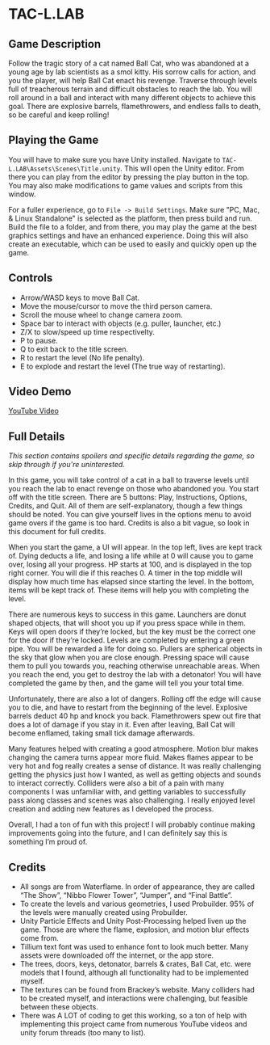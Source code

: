 # TAC-L.LAB

## Game Description
Follow the tragic story of a cat named Ball Cat, who was abandoned at a young age by lab scientists as a smol kitty. His sorrow calls for action, and you the player, will help Ball Cat enact his revenge. Traverse through levels full of treacherous terrain and difficult obstacles to reach the lab. You will roll around in a ball and interact with many different objects to achieve this goal. There are explosive barrels, flamethrowers, and endless falls to death, so be careful and keep rolling!

## Playing the Game
You will have to make sure you have Unity installed. Navigate to `TAC-L.LAB\Assets\Scenes\Title.unity`. This will open the Unity editor. From there you can play from the editor by pressing the play button in the top. You may also make modifications to game values and scripts from this window.

For a fuller experience, go to `File -> Build Settings`. Make sure "PC, Mac, & Linux Standalone" is selected as the platform, then press build and run. Build the file to a folder, and from there, you may play the game at the best graphics settings and have an enhanced experience. Doing this will also create an executable, which can be used to easily and quickly open up the game.

## Controls
* Arrow/WASD keys to move Ball Cat.
* Move the mouse/cursor to move the third person camera.
* Scroll the mouse wheel to change camera zoom.
* Space bar to interact with objects (e.g. puller, launcher, etc.) 
* Z/X to slow/speed up time respectivelty.
* P to pause.
* Q to exit back to the title screen.
* R to restart the level (No life penalty).
* E to explode and restart the level (The true way of restarting).

## Video Demo
[YouTube Video](https://www.youtube.com/watch?v=PPTq59U9-YA)

## Full Details
*This section contains spoilers and specific details regarding the game, so skip through if you're uninterested.*

In this game, you will take control of a cat in a ball to traverse levels until you reach the lab to enact revenge on those who abandoned you. You start off with the title screen. There are 5 buttons: Play, Instructions, Options, Credits, and Quit. All of them are self-explanatory, though a few things should be noted. You can give yourself lives in the options menu to avoid game overs if the game is too hard. Credits is also a bit vague, so look in this document for full credits.

When you start the game, a UI will appear. In the top left, lives are kept track of. Dying deducts a life, and losing a life while at 0 will cause you to game over, losing all your progress. HP starts at 100, and is displayed in the top right corner. You will die if this reaches 0. A timer in the top middle will display how much time has elapsed since starting the level. In the bottom, items will be kept track of. These items will help you with completing the level.

There are numerous keys to success in this game. Launchers are donut shaped objects, that will shoot you up if you press space while in them. Keys will open doors if they’re locked, but the key must be the correct one for the door if they’re locked. Levels are completed by entering a green pipe. You will be rewarded a life for doing so. Pullers are spherical objects in the sky that glow when you are close enough. Pressing space will cause them to pull you towards you, reaching otherwise unreachable areas. 	When you reach the end, you get to destroy the lab with a detonator! You will have completed the game by then, and the game will tell you your total time.

Unfortunately, there are also a lot of dangers. Rolling off the edge will cause you to die, and have to restart from the beginning of the level. Explosive barrels deduct 40 hp and knock you back. Flamethrowers spew out fire that does a lot of damage if you stay in it. Even after leaving, Ball Cat will become enflamed, taking small tick damage afterwards.

Many features helped with creating a good atmosphere. Motion blur makes changing the camera turns appear more fluid. Makes flames appear to be very hot and fog really creates a sense of distance. It was really challenging getting the physics just how I wanted, as well as getting objects and sounds to interact correctly. Colliders were also a bit of a pain with many components I was unfamiliar with, and getting variables to successfully pass along classes and scenes was also challenging. I really enjoyed level creation and adding new features as I developed the process.

Overall, I had a ton of fun with this project! I will probably continue making improvements going into the future, and I can definitely say this is something I’m proud of.

## Credits
* All songs are from Waterflame. In order of appearance, they are called “The Show”, “Nibbo Flower Tower”, “Jumper”, and “Final Battle”. 
* To create the levels and various geometries, I used Probuilder. 95% of the levels were manually created using Probuilder. 
* Unity Particle Effects and Unity Post-Processing helped liven up the game. Those are where the flame, explosion, and motion blur effects come from. 
* Tillium text font was used to enhance font to look much better. Many assets were downloaded off the internet, or the app store. 
* The trees, doors, keys, detonator, barrels & crates, Ball Cat, etc. were models that I found, although all functionality had to be implemented myself. 
* The textures can be found from Brackey’s website. Many colliders had to be created myself, and interactions were challenging, but feasible between these objects. 
* There was A LOT of coding to get this working, so a ton of help with implementing this project came from numerous YouTube videos and unity forum threads (too many to list). 